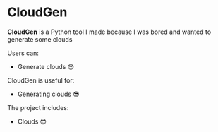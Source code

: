 # CloudGen

**CloudGen** is a Python tool I made because I was bored and wanted to generate some clouds

Users can:
- Generate clouds 😎

CloudGen is useful for:
- Generating clouds 😎

The project includes:
- Clouds 😎

